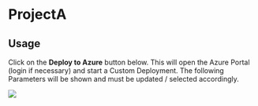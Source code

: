 # ProjectA

## Usage

Click on the **Deploy to Azure** button below. This will open the Azure Portal (login if necessary) and start a Custom Deployment. The following Parameters will be shown and must be updated / selected accordingly. 

<a href="https://portal.azure.com/#create/Microsoft.Template/uri/https://github.com/drameshdba/ProjectA/blob/master/azuredeploy.json" target="_blank">
    <img src="http://azuredeploy.net/deploybutton.png"/>
</a>
